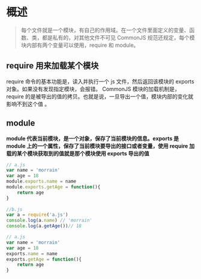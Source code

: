 # 概述

> 每个文件就是一个模块，有自己的作用域。在一个文件里面定义的变量、函数、类，都是私有的，对其他文件不可见
> CommonJS 规范还规定，每个模块内部有两个变量可以使用，require 和 module。

## **require 用来加载某个模块**

require 命令的基本功能是，读入并执行一个 js 文件，然后返回该模块的 exports 对象。如果没有发现指定模块，会报错。
CommonJS 模块的加载机制是，require 的是被导出的值的拷贝。也就是说，一旦导出一个值，模块内部的变化就影响不到这个值 。

## module

**module 代表当前模块，是一个对象，保存了当前模块的信息。exports 是 module 上的一个属性，保存了当前模块要导出的接口或者变量，使用 require 加载的某个模块获取到的值就是那个模块使用 exports 导出的值**

```js
// a.js
var name = 'morrain'
var age = 18
module.exports.name = name
module.exports.getAge = function(){
    return age
}
 
//b.js
var a = require('a.js')
console.log(a.name) // 'morrain'
console.log(a.getAge())// 18
```

```js
// a.js
var name = 'morrain'
var age = 18
exports.name = name
exports.getAge = function(){
    return age
}
```